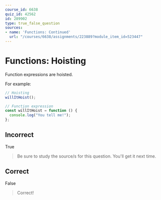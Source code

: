 ```yaml
---
course_id: 6638
quiz_id: 42562
id: 289902
type: true_false_question
sources:
- name: 'Functions: Continued'
  url: "/courses/6638/assignments/223889?module_item_id=523447"
---
```


# Functions: Hoisting

Function expressions are hoisted.

For example:

```javascript
// Hoisting
willItHoist();

// Function expression
const willItHoist = function () {
  console.log("You tell me!");
};
```

## Incorrect

True

> Be sure to study the source/s for this question. You'll get it next time.

## Correct

False

> Correct!
